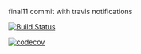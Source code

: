 final11 commit with travis notifications



[![Build Status](https://travis-ci.org/Kirudiha/country-springboot-ajax.svg?branch=master)](https://travis-ci.org/Kirudiha/country-springboot-ajax)

[![codecov](https://codecov.io/gh/KaviyaSriBathrachalam/Integration-Testing-and-Unit-Testing-Country-Project/branch/master/graph/badge.svg)](https://codecov.io/gh/KaviyaSriBathrachalam/Integration-Testing-and-Unit-Testing-Country-Project)
